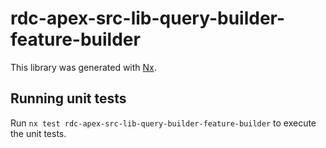 # rdc-apex-src-lib-query-builder-feature-builder

This library was generated with [Nx](https://nx.dev).

## Running unit tests

Run `nx test rdc-apex-src-lib-query-builder-feature-builder` to execute the unit tests.
